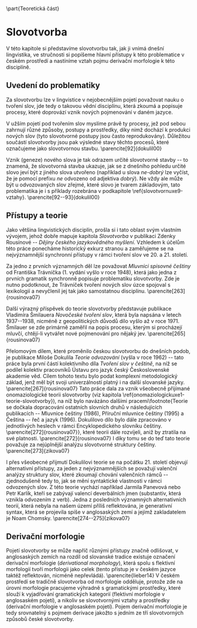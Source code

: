 \part{Teoretická část}

# Slovotvorba

V této kapitole si představíme slovotvorbu tak, jak ji vnímá dnešní lingvistika, ve stručnosti si popíšeme hlavní přístupy k této problematice v českém prostředí a nastíníme vztah pojmu derivační morfologie k této disciplíně.

## Uvedení do problematiky

Za slovotvorbu lze v lingvistice v nejobecnějším pojetí považovat nauku o tvoření slov, jde tedy o takovou vědní disciplínu, která zkoumá a popisuje procesy, které doprovází vznik nových pojmenování v daném jazyce.

V užším pojetí pod tvořením slov myslíme právě ty procesy, jež pod sebou zahrnují různé způsoby, postupy a prostředky, díky nimž dochází k produkci nových slov (tyto slovotvorné postupy jsou často reprodukovány). Důležitou součástí slovotvorby jsou pak výsledné stavy těchto procesů, které označujeme jako slovotvornou stavbu.  \parencite[92]{dokulil00}

Vznik (geneze) nového slova je tak odrazem určité slovotvorné stavby -- to znamená, že slovotvorná stavba ukazuje, jak se z dnešního pohledu určité slovo jeví být z jiného slova utvořeno (například u slova *ne-dobrý* lze vyčíst, že je pomocí prefixu *ne* odvozeno od adjektiva *dobrý*). Ne vždy ale může být u odvozovaných slov zřejmé, které slovo je tvarem základovým, tato problematika je i s příklady rozebrána v podkapitole \ref{slovotvornuxe9-vztahy}. \parencite[92--93]{dokulil00}

## Přístupy a teorie

Jako většina lingvistických disciplín, prošla si i tato oblast svým vlastním vývojem, jehož dobře mapuje kapitola *Slovotvorba* v publikaci Zdenky Rousínové -- *Dějiny českého jazykovědného myšlení*. Vzhledem k účelům této práce ponecháme historický exkurz stranou a zaměřujeme se na nejvýznamnější synchronní přístupy v rámci tvoření slov ve 20. a 21. století.

Za jedno z prvních významných děl lze považovat *Mluvnici spisovné češtiny* od Františka Trávníčka (1. vydání vyšlo v roce 1948), která jako jedna z prvních gramatik synchronně popisuje problematiku slovotvorby. Zde je nutno podotknout, že Trávníček tvoření nových slov úzce spojoval s lexikologií a nevyčlenil jej tak jako samostatnou disciplínu. \parencite[263]{rousinova07}

Další výrazný příspěvek do teorie slovotvorby představuje publikace Vladimíra Šmilauera *Novočeské tvoření slov*, která byla napsána v letech 1937--1938, nicméně z geopolitických důvodů dílo vyšlo až v roce 1971. Šmilauer se zde primárně zaměřil na popis procesu, kterým si procházejí mluvčí, chtějí-li vytvářet nové pojmenování pro nějaký jev. \parencite[265]{rousinova07}

Přelomovým dílem, které proměnilo českou slovotvorbu do dnešních podob, je publikace Miloše Dokulila *Teorie odvozování* (vyšla v roce 1962) -- tato práce byla první částí kolektivního díla *Tvoření slov v češtině*, na níž se podílel kolektiv pracovníků Ústavu pro jazyk český Československé akademie věd. Cílem tohoto textu bylo podat komplexní metodologický základ, jenž měl být svoji univerzálností platný i na další slovanské jazyky. \parencite[267]{rousinova07} Tato práce dala za vznik všeobecně přijímané onomaziologické teorii slovotvorby (viz kapitola \ref{onomaziologickuxe1-teorie-slovotvorby}), na níž bylo navázáno dalšími pracemi\footnote{Teorie se dočkala dopracování ostatních slovních druhů v následujících publikacích -- Mluvnice češtiny (1986), Příruční mluvnice češtiny (1995) a Čeština -- řeč a jazyk (1996). Dokulilovo dílo bylo dále zpracováno v jednotlivých heslech v rámci Encyklopedického slovníku češtiny. \parencite[272]{rousinova07}}, které teorii dále rozvíjeli, aniž by ztratila na své platnosti. \parencite[272]{rousinova07} I díky tomu se do teď tato teorie považuje za nejúplnější analýzu slovotvorné struktury češtiny. \parencite[273]{zikova07}

I přes všeobecné přijmutí Dokulilovi teorie se na počátku 21. století objevují alternativní přístupy, za jeden z nejvýznamnějších se považují valenční analýzy struktury slov, které zkoumají chování valenčních rámců -- zjednodušeně tedy to, jak se mění syntaktické vlastnosti v rámci odvozených slov. Z této teorie vychází například Jarmila Panevová nebo Petr Karlík, kteří se zabývají valencí deverbálních jmen (substantiv, která vznikla odvozením z verb). Jedna z posledních významných alternativních teorií, která nebyla na našem území příliš reflektována, je generativní syntax, která se projevila spíše v anglosaských zemí a jejímž zakladatelem je Noam Chomsky.  \parencite[274--275]{zikova07}

## Derivační morfologie

Pojetí slovotvorby se může napříč různými přístupy značně odlišovat, v anglosaských zemích na rozdíl od slovanské tradice existuje označení derivační morfologie (*derivational morphology*), která spolu s flektivní morfologií tvoří morfologii jako celek (tento přístup je v českém jazyce taktéž reflektován, nicméně nepřevládá). \parencite{lieber14} V českém prostředí se tradičně slovotvorba od morfologie odděluje, protože zde na úrovni morfologie pracujeme výhradně s gramatickými prostředky, které slouží k vyjadřování gramatických kategorií (flektivní morfologie v anglosaském pojetí), a nikoliv se slovotvornými vztahy a prostředky (derivační morfologie v anglosaském pojetí). Pojem derivační morfologie je tedy srovnatelný s pojmem derivace jakožto s jedním ze tří slovotvorných způsobů české slovotvorby.